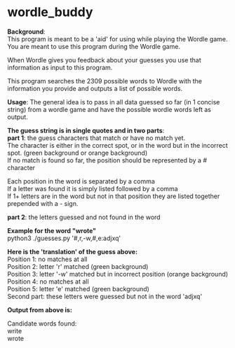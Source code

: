 # wordle_buddy

**Background**:  
This program is meant to be a 'aid' for using while playing the Wordle game.  You are meant to use this program during the Wordle game.  

When Wordle gives you feedback about your guesses you use that information as input to this program.  

This program searches the 2309 possible words to Wordle with the information you provide and outputs a list of possible words.

**Usage**:
The general idea is to pass in all data guessed so far (in 1 concise string) from a wordle game and have the possible wordle words left as output.  

**The guess string is in single quotes and in two parts**:  
**part 1**: the guess characters that match or have no match yet.    
The character is either in the correct spot, or in the word but in the incorrect spot. (green background or orange background)  
If no match is found so far, the position should be represented by a # character  

Each position in the word is separated by a comma  
If a letter was found it is simply listed followed by a comma  
If 1+ letters are in the word but not in that position they are listed together prepended with a - sign.  

**part 2**: the letters guessed and not found in the word  

**Example for the word "wrote"**  
python3 ./guesses.py '#,r,-w,#,e:adjxq'

**Here is the 'translation' of the guess above:**    
Position 1: no matches at all  
Position 2: letter 'r' matched (green background)  
Position 3: letter '-w' matched but in incorrect position (orange background)  
Position 4: no matches at all    
Position 5: letter 'e' matched (green background)   
Second part: these letters were guessed but not in the word 'adjxq'  

**Output from above is:**  

Candidate words found:  
write  
wrote  
